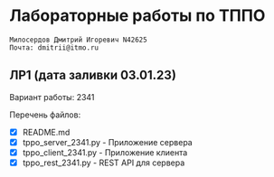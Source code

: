 # Лабораторные работы по ТППО

```
Милосердов Дмитрий Игоревич N42625
Почта: dmitrii@itmo.ru
```

## ЛР1 (дата заливки 03.01.23)

Вариант работы: 2341

Перечень файлов:
- [x] README.md
- [x] tppo_server_2341.py - Приложение сервера
- [x] tppo_client_2341.py - Приложение клиента
- [x] tppo_rest_2341.py - REST API для сервера

